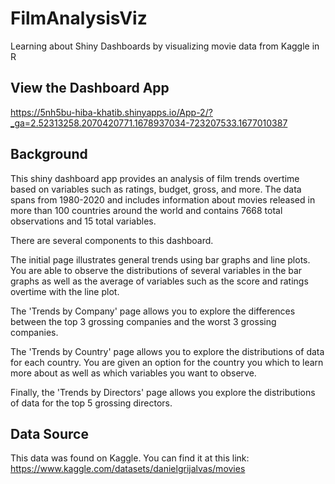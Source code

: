 # FilmAnalysisViz
Learning about Shiny Dashboards by visualizing movie data from Kaggle in R

## View the Dashboard App 

https://5nh5bu-hiba-khatib.shinyapps.io/App-2/?_ga=2.52313258.2070420771.1678937034-723207533.1677010387 


## Background

This shiny dashboard app provides an analysis of film trends overtime based on variables such as ratings, budget, gross, and more. The data spans from 1980-2020 and includes information about movies released in more than 100 countries around the world and contains 7668 total observations and 15 total variables. 

There are several components to this dashboard. 

The initial page illustrates general trends using bar graphs and line plots. You are able to observe the distributions of several variables in the bar graphs as well as the average of variables such as the score and ratings overtime with the line plot. 

The 'Trends by Company' page allows you to explore the differences between the top 3 grossing companies and the worst 3 grossing companies. 

The 'Trends by Country' page allows you to explore the distributions of data for each country. You are given an option for the country you which to learn more about as well as which variables you want to observe. 

Finally, the 'Trends by Directors' page allows you explore the distributions of data for the top 5 grossing directors. 


## Data Source 

This data was found on Kaggle. You can find it at this link: https://www.kaggle.com/datasets/danielgrijalvas/movies
